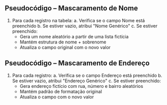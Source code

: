 ## Pseudocódigo – Mascaramento de Nome

1. Para cada registro na tabela:
   a. Verifica se o campo Nome está preenchido
   b. Se estiver vazio, atribui "Nome Genérico"
   c. Se estiver preenchido:
      - Gera um nome aleatório a partir de uma lista fictícia
      - Mantém estrutura de nome + sobrenome
      - Atualiza o campo original com o novo valor



## Pseudocódigo – Mascaramento de Endereço

1. Para cada registro:
   a. Verifica se o campo Endereço está preenchido
   b. Se estiver vazio, atribui "Endereço Genérico"
   c. Se estiver preenchido:
      - Gera endereço fictício com rua, número e bairro aleatórios
      - Mantém padrão de formatação original
      - Atualiza o campo com o novo valor
